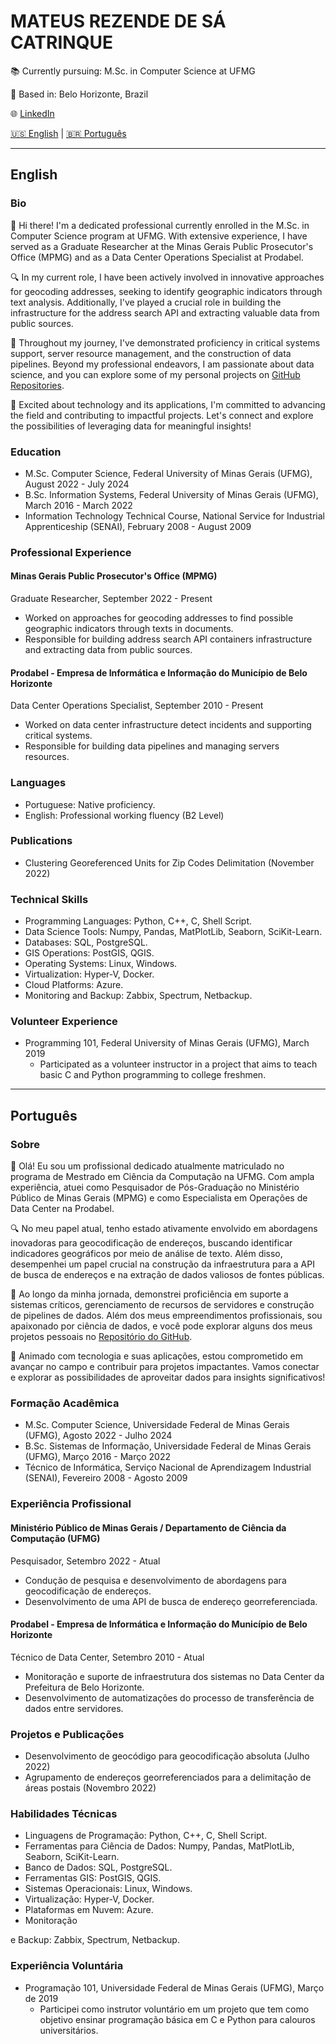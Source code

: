# MATEUS REZENDE DE SÁ CATRINQUE

📚 Currently pursuing: M.Sc. in Computer Science at UFMG

📍 Based in: Belo Horizonte, Brazil

🌐 [LinkedIn](https://www.linkedin.com/in/mcatrinque) 

 [🇺🇸 English](#english) | [🇧🇷 Português](#português)
 
---

## English

### Bio
👋 Hi there! I'm a dedicated professional currently enrolled in the M.Sc. in Computer Science program at UFMG. With extensive experience, I have served as a Graduate Researcher at the Minas Gerais Public Prosecutor's Office (MPMG) and as a Data Center Operations Specialist at Prodabel.

🔍 In my current role, I have been actively involved in innovative approaches for geocoding addresses, seeking to identify geographic indicators through text analysis. Additionally, I've played a crucial role in building the infrastructure for the address search API and extracting valuable data from public sources.

💼 Throughout my journey, I've demonstrated proficiency in critical systems support, server resource management, and the construction of data pipelines. Beyond my professional endeavors, I am passionate about data science, and you can explore some of my personal projects on [GitHub Repositories](https://github.com/mcatrinque?tab=repositories).

🚀 Excited about technology and its applications, I'm committed to advancing the field and contributing to impactful projects. Let's connect and explore the possibilities of leveraging data for meaningful insights!

### Education
- M.Sc. Computer Science, Federal University of Minas Gerais (UFMG), August 2022 - July 2024
- B.Sc. Information Systems, Federal University of Minas Gerais (UFMG), March 2016 - March 2022
- Information Technology Technical Course, National Service for Industrial Apprenticeship (SENAI), February 2008 - August 2009

### Professional Experience
#### Minas Gerais Public Prosecutor's Office (MPMG)
Graduate Researcher, September 2022 - Present
- Worked on approaches for geocoding addresses to find possible geographic indicators through texts in documents.
- Responsible for building address search API containers infrastructure and extracting data from public sources.

#### Prodabel - Empresa de Informática e Informação do Município de Belo Horizonte
Data Center Operations Specialist, September 2010 - Present
- Worked on data center infrastructure detect incidents and supporting critical systems.
- Responsible for building data pipelines and managing servers resources.

### Languages
- Portuguese: Native proficiency.
- English: Professional working fluency (B2 Level)

### Publications
- Clustering Georeferenced Units for Zip Codes Delimitation (November 2022)

### Technical Skills
- Programming Languages: Python, C++, C, Shell Script.
- Data Science Tools: Numpy, Pandas, MatPlotLib, Seaborn, SciKit-Learn.
- Databases: SQL, PostgreSQL.
- GIS Operations: PostGIS, QGIS.
- Operating Systems: Linux, Windows.
- Virtualization: Hyper-V, Docker.
- Cloud Platforms: Azure.
- Monitoring and Backup: Zabbix, Spectrum, Netbackup.

### Volunteer Experience
- Programming 101, Federal University of Minas Gerais (UFMG), March 2019
  - Participated as a volunteer instructor in a project that aims to teach basic C and Python programming to college freshmen.

---

## Português

### Sobre
👋 Olá! Eu sou um profissional dedicado atualmente matriculado no programa de Mestrado em Ciência da Computação na UFMG. Com ampla experiência, atuei como Pesquisador de Pós-Graduação no Ministério Público de Minas Gerais (MPMG) e como Especialista em Operações de Data Center na Prodabel.

🔍 No meu papel atual, tenho estado ativamente envolvido em abordagens inovadoras para geocodificação de endereços, buscando identificar indicadores geográficos por meio de análise de texto. Além disso, desempenhei um papel crucial na construção da infraestrutura para a API de busca de endereços e na extração de dados valiosos de fontes públicas.

💼 Ao longo da minha jornada, demonstrei proficiência em suporte a sistemas críticos, gerenciamento de recursos de servidores e construção de pipelines de dados. Além dos meus empreendimentos profissionais, sou apaixonado por ciência de dados, e você pode explorar alguns dos meus projetos pessoais no [Repositório do GitHub](https://github.com/mcatrinque?tab=repositories).

🚀 Animado com tecnologia e suas aplicações, estou comprometido em avançar no campo e contribuir para projetos impactantes. Vamos conectar e explorar as possibilidades de aproveitar dados para insights significativos!

### Formação Acadêmica
- M.Sc. Computer Science, Universidade Federal de Minas Gerais (UFMG), Agosto 2022 - Julho 2024
- B.Sc. Sistemas de Informação, Universidade Federal de Minas Gerais (UFMG), Março 2016 - Março 2022
- Técnico de Informática, Serviço Nacional de Aprendizagem Industrial (SENAI), Fevereiro 2008 - Agosto 2009

### Experiência Profissional
#### Ministério Público de Minas Gerais / Departamento de Ciência da Computação (UFMG)
Pesquisador, Setembro 2022 - Atual
- Condução de pesquisa e desenvolvimento de abordagens para geocodificação de endereços.
- Desenvolvimento de uma API de busca de endereço georreferenciada.

#### Prodabel - Empresa de Informática e Informação do Município de Belo Horizonte
Técnico de Data Center, Setembro 2010 - Atual
- Monitoração e suporte de infraestrutura dos sistemas no Data Center da Prefeitura de Belo Horizonte.
- Desenvolvimento de automatizações do processo de transferência de dados entre servidores.

### Projetos e Publicações
- Desenvolvimento de geocódigo para geocodificação absoluta (Julho 2022)
- Agrupamento de endereços georreferenciados para a delimitação de áreas postais (Novembro 2022)

### Habilidades Técnicas
- Linguagens de Programação: Python, C++, C, Shell Script.
- Ferramentas para Ciência de Dados: Numpy, Pandas, MatPlotLib, Seaborn, SciKit-Learn.
- Banco de Dados: SQL, PostgreSQL.
- Ferramentas GIS: PostGIS, QGIS.
- Sistemas Operacionais: Linux, Windows.
- Virtualização: Hyper-V, Docker.
- Plataformas em Nuvem: Azure.
- Monitoração

 e Backup: Zabbix, Spectrum, Netbackup.

### Experiência Voluntária
- Programação 101, Universidade Federal de Minas Gerais (UFMG), Março de 2019
  - Participei como instrutor voluntário em um projeto que tem como objetivo ensinar programação básica em C e Python para calouros universitários.
```
